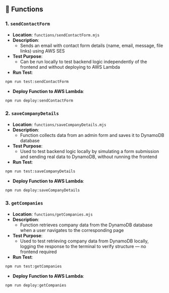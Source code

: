 ## 🚀 Functions

### 1. `sendContactForm`

- **Location**: `functions/sendContactForm.mjs`
- **Description**:
  - Sends an email with contact form details (name, email, message, file links) using AWS SES
- **Test Purpose**:
  - Can be run locally to test backend logic independently of the frontend and without deploying to AWS Lambda
- **Run Test**:

```bash
npm run test:sendContactForm
```

- **Deploy Function to AWS Lambda**:

```bash
npm run deploy:sendContactForm
```

### 2. `saveCompanyDetails`

- **Location**: `functions/saveCompanyDetails.mjs`
- **Description**:
  - Function collects data from an admin form and saves it to DynamoDB database
- **Test Purpose**:
  - Used to test backend logic locally by simulating a form submission and sending real data to DynamoDB, without running the frontend
- **Run Test**:

```bash
npm run test:saveCompanyDetails
```

- **Deploy Function to AWS Lambda**:

```bash
npm run deploy:saveCompanyDetails
```

### 3. `getCompanies`

- **Location**: `functions/getCompanies.mjs`
- **Description**:
  - Function retrieves company data from the DynamoDB database when a user navigates to the corresponding page
- **Test Purpose**:
  - Used to test retrieving company data from DynamoDB locally, logging the response to the terminal to verify structure — no frontend required
- **Run Test**:

```bash
npm run test:getCompanies
```

- **Deploy Function to AWS Lambda**:

```bash
npm run deploy:getCompanies
```
